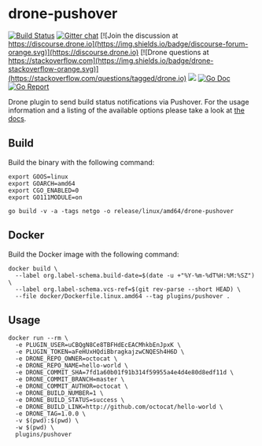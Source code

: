 # drone-pushover

[![Build Status](http://cloud.drone.io/api/badges/drone-plugins/drone-pushover/status.svg)](http://cloud.drone.io/drone-plugins/drone-pushover)
[![Gitter chat](https://badges.gitter.im/drone/drone.png)](https://gitter.im/drone/drone)
[![Join the discussion at https://discourse.drone.io](https://img.shields.io/badge/discourse-forum-orange.svg)](https://discourse.drone.io)
[![Drone questions at https://stackoverflow.com](https://img.shields.io/badge/drone-stackoverflow-orange.svg)](https://stackoverflow.com/questions/tagged/drone.io)
[![](https://images.microbadger.com/badges/image/plugins/pushover.svg)](https://microbadger.com/images/plugins/pushover "Get your own image badge on microbadger.com")
[![Go Doc](https://godoc.org/github.com/drone-plugins/drone-pushover?status.svg)](http://godoc.org/github.com/drone-plugins/drone-pushover)
[![Go Report](https://goreportcard.com/badge/github.com/drone-plugins/drone-pushover)](https://goreportcard.com/report/github.com/drone-plugins/drone-pushover)

Drone plugin to send build status notifications via Pushover. For the usage information and a listing of the available options please take a look at [the docs](http://plugins.drone.io/drone-plugins/drone-pushover/).

## Build

Build the binary with the following command:

```console
export GOOS=linux
export GOARCH=amd64
export CGO_ENABLED=0
export GO111MODULE=on

go build -v -a -tags netgo -o release/linux/amd64/drone-pushover
```

## Docker

Build the Docker image with the following command:

```console
docker build \
  --label org.label-schema.build-date=$(date -u +"%Y-%m-%dT%H:%M:%SZ") \
  --label org.label-schema.vcs-ref=$(git rev-parse --short HEAD) \
  --file docker/Dockerfile.linux.amd64 --tag plugins/pushover .
```

## Usage

```console
docker run --rm \
  -e PLUGIN_USER=uCBQgN8Ce8TBFHdEcEACMhkbEnJpxK \
  -e PLUGIN_TOKEN=aFeHUxHQdiBbragkajzwCNQESh4H6D \
  -e DRONE_REPO_OWNER=octocat \
  -e DRONE_REPO_NAME=hello-world \
  -e DRONE_COMMIT_SHA=7fd1a60b01f91b314f59955a4e4d4e80d8edf11d \
  -e DRONE_COMMIT_BRANCH=master \
  -e DRONE_COMMIT_AUTHOR=octocat \
  -e DRONE_BUILD_NUMBER=1 \
  -e DRONE_BUILD_STATUS=success \
  -e DRONE_BUILD_LINK=http://github.com/octocat/hello-world \
  -e DRONE_TAG=1.0.0 \
  -v $(pwd):$(pwd) \
  -w $(pwd) \
  plugins/pushover
```
